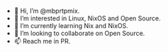 - 👋 Hi, I’m @mbprtpmix.
- 👀 I’m interested in Linux, NixOS and Open Source.
- 🌱 I’m currently learning Nix and NixOS.
- 💞️ I’m looking to collaborate on Open Source.
- 📫 Reach me in PR.
